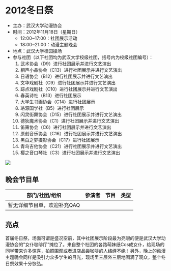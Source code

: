 # 2012冬日祭

- 主办：武汉大学动漫协会
- 时间：2012年11月18日（星期日）
  - 12:00~17:00：社团展示活动
  - 18:00~21:00：动漫主题晚会
- 地点：武汉大学桂园操场
- 参与社团（以下社团均为武汉大学校级社团，括号内为校级社团编号）：
  1. 武术协会（D9）进行社团展示并进行文艺演出
  2. 相声小品协会（C13）进行社团展示并进行文艺演出
  3. 日语协会（B12）进行社团展示并进行文艺演出
  4. 文华戏剧社（C9）进行社团展示并进行文艺演出
  5. 踪点戏剧社（C10）进行社团展示并进行文艺演出
  6. 春英诗社（B13）进行社团展示
  7. 大学生书画协会（C14）进行社团展示
  8. 珞源国学社（B5）进行社团展示
  9. 闪灵街舞协会（D15）进行社团展示并进行文艺演出
  10. 德狄魔术协会（C1）进行社团展示并进行文艺演出
  11. 笛箫协会（C6）进行社团展示并进行文艺演出
  12. 原创音乐协会（C16）进行社团展示并进行文艺演出
  13. 黑白之梦摄影协会（C17）进行社团展示
  14. 青鸟吉他协会（C21）进行社团展示并进行文艺演出
  15. 樱之音口琴社（C3）进行社团展示并进行文艺演出

![](/activity/2012/winter-festival/cover.jpg)

## 晚会节目单

| 部门/社团/组织 | 参演者 | 节目 | 类型 |
| -------------- | ------ | ---- | ---- |
| 暂无详细节目单，欢迎补充QAQ | | | |

## 亮点

首届冬日祭，场面可谓是盛况空前，其中社团展示阶段最为亮眼的便是武汉大学动漫协会的”女仆咖啡厅”摊位了。来自整个社团的各路萌妹纸Cos成女仆，给现场的同学带来许多惊喜，拍照围观或者进店品尝咖啡的人络绎不绝！另外，晚上的动漫主题晚会同样是吸引力众多学生的目光，现场里三层外三层地围满了观众，整个冬日祭效果十分恢弘。
